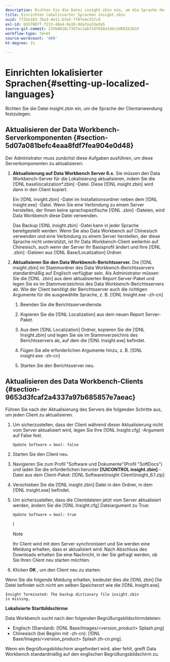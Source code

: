 ```yaml
---
description: Richten Sie die Datei insight.zbin ein, um die Sprache der Clientanwendung festzulegen.
title: Einrichten lokalisierter Sprachen insight.zbin
uuid: 7735e183-7ba3-4e11-bfe2-7f87e4c55fc8
exl-id: bb57887f-f213-48a4-9a10-8da7ea33eda5
source-git-commit: 235b8816c7397ac1ab71df650a1d4c2d681b3b2d
workflow-type: tm+mt
source-wordcount: '469'
ht-degree: 1%

---
```


# Einrichten lokalisierter Sprachen{#setting-up-localized-languages}

Richten Sie die Datei insight.zbin ein, um die Sprache der Clientanwendung festzulegen.

## Aktualisieren der Data Workbench-Serverkomponenten {#section-5d07a081befc4eaa8fdf7fea904e0d48}

Der Administrator muss zunächst diese Aufgaben ausführen, um diese Serverkomponenten zu aktualisieren:

1. **Aktualisierung auf Data Workbench Server 6.x.** Sie müssen den Data Workbench-Server für die Lokalisierung aktualisieren, indem Sie die [!DNL base\localization\*.zbin] -Datei. Diese [!DNL insight.zbin] wird dann in den Client kopiert.

   Ein [!DNL insight.zbin] -Datei im Installationsordner neben dem [!DNL insight.exe] -Datei. Wenn Sie eine Verbindung zu einem Server herstellen, der Ihnen keine sprachspezifische [!DNL .zbin] -Dateien, wird Data Workbench diese Datei verwenden.

   Das Backup [!DNL insight.zbin] -Datei kann in jeder Sprache bereitgestellt werden. Wenn Sie also Data Workbench auf Chinesisch verwenden und eine Verbindung zu einem Server herstellen, der diese Sprache nicht unterstützt, ist Ihr Data Workbench-Client weiterhin auf Chinesisch, auch wenn der Server Ihr Basisprofil ändert und Ihre [!DNL .zbin] -Dateien aus [!DNL Base/Localization] Ordner.

1. **Aktualisieren Sie den Data Workbench-Berichtsserver.** Die [!DNL insight.zbin] im Stammordner des Data Workbench-Berichtsservers standardmäßig auf Englisch verfügbar sein. Als Administrator müssen Sie die [!DNL .zbin] aus dem aktualisierten Report Server-Paket und legen Sie es im Stammverzeichnis des Data Workbench-Berichtsservers ab. Wie der Client benötigt der Berichtsserver auch die richtigen Argumente für die ausgewählte Sprache, z. B. [!DNL Insight.exe -zh-cn]

   1. Beenden Sie die Berichtsserverdienste.
   1. Kopieren Sie die [!DNL Localization] aus dem neuen Report Server-Paket.
   1. Aus dem [!DNL Localization] Ordner, kopieren Sie die [!DNL Insight.zbin] und legen Sie sie im Stammverzeichnis des Berichtsservers ab, auf dem die [!DNL Insight.exe] befindet.

   1. Fügen Sie alle erforderlichen Argumente hinzu, z. B. [!DNL insight.exe -zh-cn]
   1. Starten Sie den Berichtsserver neu.

## Aktualisieren des Data Workbench-Clients {#section-9653d3fcaf2a4337a97b685857e7aeac}

Führen Sie nach der Aktualisierung des Servers die folgenden Schritte aus, um jeden Client zu aktualisieren.

1. Um sicherzustellen, dass der Client während dieser Aktualisierung nicht vom Server aktualisiert wird, legen Sie Ihre [!DNL Insight.cfg] -Argument auf False fest.

   ```
   Update Software = bool: false
   ```

1. Starten Sie den Client neu.
1. Navigieren Sie zum Profil &quot;Software und Dokumente&quot;(Profil &quot;SoftDocs&quot;) und laden Sie die erforderlichen herunter **[!UICONTROL insight.zbin]** -Datei aus dem Client-Paket: [!DNL Software\Insight Client\Insight_6.1.zip]

1. Verschieben Sie die [!DNL insight.zbin] Datei in den Ordner, in dem [!DNL insight.exe] befindet.

1. Um sicherzustellen, dass die Clientdateien jetzt vom Server aktualisiert werden, ändern Sie die [!DNL Insight.cfg] Dateiargument zu True:

   ```
   Update Software = bool: true
   ```

   I

   >[!NOTE]
   >
   >Ihr Client wird mit dem Server synchronisiert und Sie werden eine Meldung erhalten, dass er aktualisiert wird. Nach Abschluss des Downloads erhalten Sie eine Nachricht, in der Sie gefragt werden, ob Sie Ihren Client neu starten möchten.

1. Klicken **OK** , um den Client neu zu starten.

Wenn Sie die folgende Meldung erhalten, bedeutet dies die [!DNL zbin] Die Datei befindet sich nicht am selben Speicherort wie die [!DNL Insight.exe].

```
Insight Terminated: The backup dictionary file insight.zbin 
is missing.
```

**Lokalisierte Startbildschirme**

Data Workbench sucht nach den folgenden Begrüßungsbildschirmdateien:

* Englisch (Standard): [!DNL Base/Images/<version_product> Splash.png]
* Chinesisch (bei Beginn mit -zh-cn): [!DNL Base/Images/<version_product> Splash zh-cn.png].

Wenn ein Begrüßungsbildschirm angefordert wird, aber fehlt, greift Data Workbench standardmäßig auf den englischen Begrüßungsbildschirm zu.

<!-- <a id="section_91AE5EF234C14652A7B04082A22629AB"></a> -->
